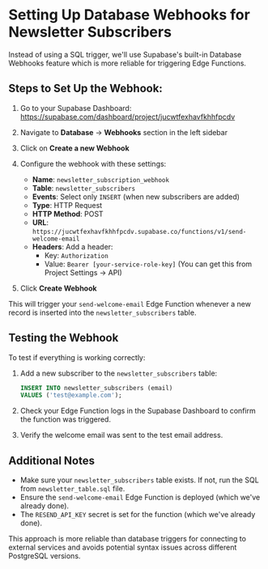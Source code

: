 # Setting Up Database Webhooks for Newsletter Subscribers

Instead of using a SQL trigger, we'll use Supabase's built-in Database Webhooks feature which is more reliable for triggering Edge Functions.

## Steps to Set Up the Webhook:

1. Go to your Supabase Dashboard: https://supabase.com/dashboard/project/jucwtfexhavfkhhfpcdv

2. Navigate to **Database** → **Webhooks** section in the left sidebar

3. Click on **Create a new Webhook**

4. Configure the webhook with these settings:
   - **Name**: `newsletter_subscription_webhook`
   - **Table**: `newsletter_subscribers`
   - **Events**: Select only `INSERT` (when new subscribers are added)
   - **Type**: HTTP Request
   - **HTTP Method**: POST
   - **URL**: `https://jucwtfexhavfkhhfpcdv.supabase.co/functions/v1/send-welcome-email`
   - **Headers**: Add a header:
     - Key: `Authorization`
     - Value: `Bearer [your-service-role-key]` (You can get this from Project Settings → API)

5. Click **Create Webhook**

This will trigger your `send-welcome-email` Edge Function whenever a new record is inserted into the `newsletter_subscribers` table.

## Testing the Webhook

To test if everything is working correctly:

1. Add a new subscriber to the `newsletter_subscribers` table:
   ```sql
   INSERT INTO newsletter_subscribers (email) 
   VALUES ('test@example.com');
   ```

2. Check your Edge Function logs in the Supabase Dashboard to confirm the function was triggered.

3. Verify the welcome email was sent to the test email address.

## Additional Notes

- Make sure your `newsletter_subscribers` table exists. If not, run the SQL from `newsletter_table.sql` file.
- Ensure the `send-welcome-email` Edge Function is deployed (which we've already done).
- The `RESEND_API_KEY` secret is set for the function (which we've already done).

This approach is more reliable than database triggers for connecting to external services and avoids potential syntax issues across different PostgreSQL versions.
